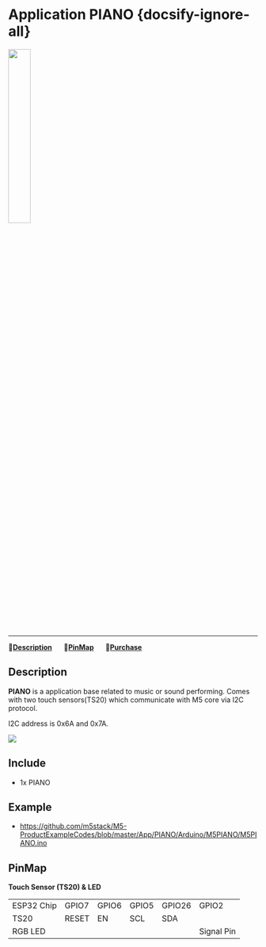 # Application PIANO {docsify-ignore-all}

<img src="assets/img/product_pics/app/app_piano_01.png" width="30%" height="30%">

***

:memo:**[Description](#Description)**&nbsp;&nbsp;&nbsp;&nbsp;&nbsp;&nbsp;:electric_plug:**[PinMap](#PinMap)**&nbsp;&nbsp;&nbsp;&nbsp;&nbsp;&nbsp;🛒**[Purchase](https://m5stack.com/collections/m5-application/products/acrylic-piano-board-with-rgb-led)**

## Description

**PIANO** is a application base related to music or sound performing. Comes with two touch sensors(TS20) which communicate with M5 core via I2C protocol.

I2C address is 0x6A and 0x7A.

<img src="assets/img/product_pics/app/app_piano_02.png">

## Include

- 1x PIANO

## Example

- https://github.com/m5stack/M5-ProductExampleCodes/blob/master/App/PIANO/Arduino/M5PIANO/M5PIANO.ino

## PinMap

**Touch Sensor (TS20) & LED**

<table>
 <tr><td>ESP32 Chip</td><td>GPIO7</td><td>GPIO6</td><td>GPIO5</td><td>GPIO26</td><td>GPIO2</td></tr>
 <tr><td>TS20</td><td>RESET</td><td>EN</td><td>SCL</td><td>SDA</td></tr>
 <tr><td>RGB LED</td><td> </td><td> </td><td> </td><td> </td><td>Signal Pin</td></tr>
</table>
